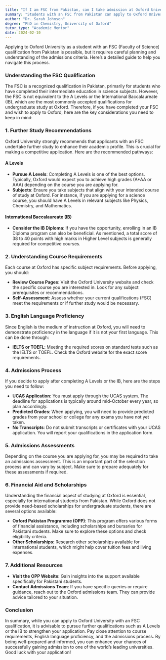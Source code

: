 ```yaml
---
title: "If I am FSC from Pakistan, can I take admission at Oxford University?"
summary: "Students with an FSC from Pakistan can apply to Oxford University, but they need to understand admission criteria and plan accordingly."
author: "Dr. Sarah Johnson"
degree: "PhD in Chemistry, University of Oxford"
tutor_type: "Academic Mentor"
date: 2024-02-10
---
```


Applying to Oxford University as a student with an FSC (Faculty of Science) qualification from Pakistan is possible, but it requires careful planning and understanding of the admissions criteria. Here’s a detailed guide to help you navigate this process.

### Understanding the FSC Qualification

The FSC is a recognized qualification in Pakistan, primarily for students who have completed their intermediate education in science subjects. However, the FSC is not equivalent to the A Levels or the International Baccalaureate (IB), which are the most commonly accepted qualifications for undergraduate study at Oxford. Therefore, if you have completed your FSC and wish to apply to Oxford, here are the key considerations you need to keep in mind:

### 1. **Further Study Recommendations**

Oxford University strongly recommends that applicants with an FSC undertake further study to enhance their academic profile. This is crucial for making a competitive application. Here are the recommended pathways:

#### A Levels
- **Pursue A Levels**: Completing A Levels is one of the best options. Typically, Oxford would expect you to achieve high grades (A*AA or AAA) depending on the course you are applying for. 
- **Subjects**: Ensure you take subjects that align with your intended course of study at Oxford. For instance, if you are applying for a science course, you should have A Levels in relevant subjects like Physics, Chemistry, and Mathematics.

#### International Baccalaureate (IB)
- **Consider the IB Diploma**: If you have the opportunity, enrolling in an IB Diploma program can also be beneficial. As mentioned, a total score of 38 to 40 points with high marks in Higher Level subjects is generally required for competitive courses.

### 2. **Understanding Course Requirements**

Each course at Oxford has specific subject requirements. Before applying, you should:

- **Review Course Pages**: Visit the Oxford University website and check the specific course you are interested in. Look for any subject prerequisites or recommendations.
- **Self-Assessment**: Assess whether your current qualifications (FSC) meet the requirements or if further study would be necessary.

### 3. **English Language Proficiency**

Since English is the medium of instruction at Oxford, you will need to demonstrate proficiency in the language if it is not your first language. This can be done through:

- **IELTS or TOEFL**: Meeting the required scores on standard tests such as the IELTS or TOEFL. Check the Oxford website for the exact score requirements.

### 4. **Admissions Process**

If you decide to apply after completing A Levels or the IB, here are the steps you need to follow:

- **UCAS Application**: You must apply through the UCAS system. The deadline for applications is typically around mid-October every year, so plan accordingly.
- **Predicted Grades**: When applying, you will need to provide predicted grades from your school or college for any exams you have not yet taken.
- **No Transcripts**: Do not submit transcripts or certificates with your UCAS application. You will report your qualifications in the application form.

### 5. **Admissions Assessments**

Depending on the course you are applying for, you may be required to take an admissions assessment. This is an important part of the selection process and can vary by subject. Make sure to prepare adequately for these assessments if required.

### 6. **Financial Aid and Scholarships**

Understanding the financial aspect of studying at Oxford is essential, especially for international students from Pakistan. While Oxford does not provide need-based scholarships for undergraduate students, there are several options available:

- **Oxford Pakistan Programme (OPP)**: This program offers various forms of financial assistance, including scholarships and bursaries for Pakistani students. Make sure to explore these options and check eligibility criteria.
- **Other Scholarships**: Research other scholarships available for international students, which might help cover tuition fees and living expenses.

### 7. **Additional Resources**

- **Visit the OPP Website**: Gain insights into the support available specifically for Pakistani students.
- **Contact Admissions Team**: If you have specific queries or require guidance, reach out to the Oxford admissions team. They can provide advice tailored to your situation.

### Conclusion

In summary, while you can apply to Oxford University with an FSC qualification, it is advisable to pursue further qualifications such as A Levels or the IB to strengthen your application. Pay close attention to course requirements, English language proficiency, and the admissions process. By being well-prepared and informed, you can enhance your chances of successfully gaining admission to one of the world’s leading universities. Good luck with your application!
    